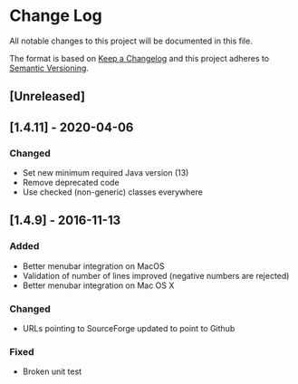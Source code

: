 # Change Log

All notable changes to this project will be documented in this file.

The format is based on [Keep a Changelog](http://keepachangelog.com/) and this project adheres to [Semantic Versioning](http://semver.org/).

## [Unreleased]

## [1.4.11] - 2020-04-06

### Changed

- Set new minimum required Java version (13)
- Remove deprecated code
- Use checked (non-generic) classes everywhere

## [1.4.9] - 2016-11-13

### Added

- Better menubar integration on MacOS
- Validation of number of lines improved (negative numbers are rejected)
- Better menubar integration on Mac OS X

### Changed

- URLs pointing to SourceForge updated to point to Github

### Fixed

- Broken unit test

